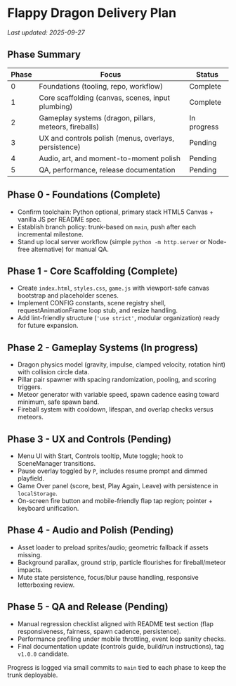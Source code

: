# Flappy Dragon Delivery Plan

_Last updated: 2025-09-27_

## Phase Summary
| Phase | Focus | Status |
| ----- | ----- | ------ |
| 0 | Foundations (tooling, repo, workflow) | Complete |
| 1 | Core scaffolding (canvas, scenes, input plumbing) | Complete |
| 2 | Gameplay systems (dragon, pillars, meteors, fireballs) | In progress |
| 3 | UX and controls polish (menus, overlays, persistence) | Pending |
| 4 | Audio, art, and moment-to-moment polish | Pending |
| 5 | QA, performance, release documentation | Pending |

## Phase 0 - Foundations (Complete)
- Confirm toolchain: Python optional, primary stack HTML5 Canvas + vanilla JS per README spec.
- Establish branch policy: trunk-based on `main`, push after each incremental milestone.
- Stand up local server workflow (simple `python -m http.server` or Node-free alternative) for manual QA.

## Phase 1 - Core Scaffolding (Complete)
- Create `index.html`, `styles.css`, `game.js` with viewport-safe canvas bootstrap and placeholder scenes.
- Implement CONFIG constants, scene registry shell, requestAnimationFrame loop stub, and resize handling.
- Add lint-friendly structure (`'use strict'`, modular organization) ready for future expansion.

## Phase 2 - Gameplay Systems (In progress)
- Dragon physics model (gravity, impulse, clamped velocity, rotation hint) with collision circle data.
- Pillar pair spawner with spacing randomization, pooling, and scoring triggers.
- Meteor generator with variable speed, spawn cadence easing toward minimum, safe spawn band.
- Fireball system with cooldown, lifespan, and overlap checks versus meteors.

## Phase 3 - UX and Controls (Pending)
- Menu UI with Start, Controls tooltip, Mute toggle; hook to SceneManager transitions.
- Pause overlay toggled by `P`, includes resume prompt and dimmed playfield.
- Game Over panel (score, best, Play Again, Leave) with persistence in `localStorage`.
- On-screen fire button and mobile-friendly flap tap region; pointer + keyboard unification.

## Phase 4 - Audio and Polish (Pending)
- Asset loader to preload sprites/audio; geometric fallback if assets missing.
- Background parallax, ground strip, particle flourishes for fireball/meteor impacts.
- Mute state persistence, focus/blur pause handling, responsive letterboxing review.

## Phase 5 - QA and Release (Pending)
- Manual regression checklist aligned with README test section (flap responsiveness, fairness, spawn cadence, persistence).
- Performance profiling under mobile throttling, event loop sanity checks.
- Final documentation update (controls guide, build/run instructions), tag `v1.0.0` candidate.

Progress is logged via small commits to `main` tied to each phase to keep the trunk deployable.
